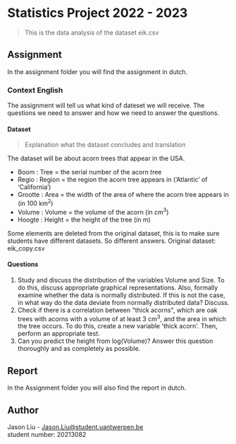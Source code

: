 # Statistics Project 2022 - 2023
> This is the data analysis of the dataset eik.csv

## Assignment
In the assignment folder you will find the assignment in dutch.

### Context English
The assignment will tell us what kind of dateset we will receive. 
The questions we need to answer and how we need to answer the questions.

#### Dataset
> Explanation what the dataset concludes and translation  

The dataset will be about acorn trees that appear in the USA.
- Boom : Tree = the serial number of the acorn tree
- Regio : Region = the region the acorn tree appears in (‘Atlantic’ of ‘California’)
- Grootte : Area = the width of the area of where the acorn tree appears in (in 100 km<sup>2</sup>)
- Volume : Volume = the volume of the acorn (in cm<sup>3</sup>)
- Hoogte : Height = the height of the tree (in m)

Some elements are deleted from the original dataset, this is to make sure students have different datasets.
So different answers. Original dataset: eik_copy.csv

#### Questions
1. Study and discuss the distribution of the variables Volume and Size. 
To do this, discuss appropriate graphical representations. 
Also, formally examine whether the data is normally distributed. If this is not the case, 
in what way do the data deviate from normally distributed data? Discuss.
2. Check if there is a correlation between "thick acorns", 
which are oak trees with acorns with a volume of at least 3 cm<sup>3</sup>, 
and the area in which the tree occurs. To do this, create a new variable 'thick acorn'. Then, perform an appropriate test.
3. Can you predict the height from log(Volume)? 
Answer this question thoroughly and as completely as possible.

## Report
In the Assignment folder you will also find the report in dutch.

## Author
Jason Liu - Jason.Liu@student.uantwerpen.be   
student number: 20213082 